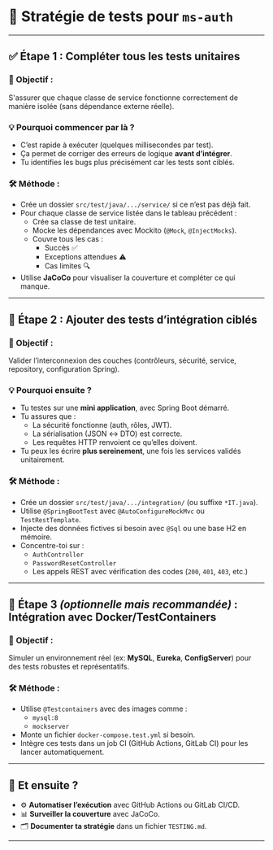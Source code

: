 # 🧪 Stratégie de tests pour `ms-auth`

---

## ✅ Étape 1 : Compléter tous les tests unitaires

### 🎯 Objectif :
S'assurer que chaque classe de service fonctionne correctement de manière isolée (sans dépendance externe réelle).

### 💡 Pourquoi commencer par là ?
- C’est rapide à exécuter (quelques millisecondes par test).
- Ça permet de corriger des erreurs de logique **avant d’intégrer**.
- Tu identifies les bugs plus précisément car les tests sont ciblés.

### 🛠️ Méthode :
- Crée un dossier `src/test/java/.../service/` si ce n’est pas déjà fait.
- Pour chaque classe de service listée dans le tableau précédent :
    - Crée sa classe de test unitaire.
    - Mocke les dépendances avec Mockito (`@Mock`, `@InjectMocks`).
    - Couvre tous les cas :
        - Succès ✅
        - Exceptions attendues ⚠️
        - Cas limites 🔍
- Utilise **JaCoCo** pour visualiser la couverture et compléter ce qui manque.

---

## 🚀 Étape 2 : Ajouter des tests d’intégration ciblés

### 🎯 Objectif :
Valider l’interconnexion des couches (contrôleurs, sécurité, service, repository, configuration Spring).

### 💡 Pourquoi ensuite ?
- Tu testes sur une **mini application**, avec Spring Boot démarré.
- Tu assures que :
    - La sécurité fonctionne (auth, rôles, JWT).
    - La sérialisation (JSON ↔ DTO) est correcte.
    - Les requêtes HTTP renvoient ce qu’elles doivent.
- Tu peux les écrire **plus sereinement**, une fois les services validés unitairement.

### 🛠️ Méthode :
- Crée un dossier `src/test/java/.../integration/` (ou suffixe `*IT.java`).
- Utilise `@SpringBootTest` avec `@AutoConfigureMockMvc` ou `TestRestTemplate`.
- Injecte des données fictives si besoin avec `@Sql` ou une base H2 en mémoire.
- Concentre-toi sur :
    - `AuthController`
    - `PasswordResetController`
    - Les appels REST avec vérification des codes (`200`, `401`, `403`, etc.)

---

## 🧪 Étape 3 *(optionnelle mais recommandée)* : Intégration avec Docker/TestContainers

### 🎯 Objectif :
Simuler un environnement réel (ex: **MySQL**, **Eureka**, **ConfigServer**) pour des tests robustes et représentatifs.

### 🛠️ Méthode :
- Utilise `@Testcontainers` avec des images comme :
    - `mysql:8`
    - `mockserver`
- Monte un fichier `docker-compose.test.yml` si besoin.
- Intègre ces tests dans un job CI (GitHub Actions, GitLab CI) pour les lancer automatiquement.

---

## 🔁 Et ensuite ?

- ⚙️ **Automatiser l’exécution** avec GitHub Actions ou GitLab CI/CD.
- 📊 **Surveiller la couverture** avec JaCoCo.
- 🗂️ **Documenter ta stratégie** dans un fichier `TESTING.md`.

---
